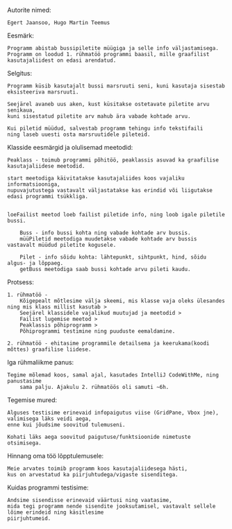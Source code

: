 Autorite nimed:
	
	Egert Jaansoo, Hugo Martin Teemus

Eesmärk:
	
	Programm abistab bussipiletite müügiga ja selle info väljastamisega.
	Programm on loodud 1. rühmatöö programmi baasil, mille graafilist kasutajaliidest on edasi arendatud.

Selgitus:
	
	Programm küsib kasutajalt bussi marsruuti seni, kuni kasutaja sisestab eksisteeriva marsruuti.
	
	Seejärel avaneb uus aken, kust küsitakse ostetavate piletite arvu senikaua,
	kuni sisestatud piletite arv mahub ära vabade kohtade arvu.
	
	Kui piletid müüdud, salvestab programm tehingu info tekstifaili
	ning laseb uuesti osta marsruutidele pileteid.


Klasside eesmärgid ja olulisemad meetodid:
	
	Peaklass - toimub programmi põhitöö, peaklassis asuvad ka graafilise kasutajaliidese meetodid.

	start meetodiga käivitatakse kasutajaliides koos vajaliku informatsiooniga,
	nupuvajutustega vastavalt väljastatakse kas erindid või liigutakse edasi programmi tsükkliga.
	
	
	loeFailist meetod loeb failist piletide info, ning loob igale piletile bussi.

    	Buss - info bussi kohta ning vabade kohtade arv bussis.
    	müüPiletid meetodiga muudetakse vabade kohtade arv bussis vastavalt müüdud piletite kogusele.

    	Pilet - info sõidu kohta: lähtepunkt, sihtpunkt, hind, sõidu algus- ja lõppaeg.
    	getBuss meetodiga saab bussi kohtade arvu pileti kaudu.

Protsess:
	
	1. rühmatöö -
    	Kõigepealt mõtlesime välja skeemi, mis klasse vaja oleks ülesandes ning mis klass millist kasutab >
    	Seejärel klassidele vajalikud muutujad ja meetodid >
    	Failist lugemise meetod >
    	Peaklassis põhiprogramm >
    	Põhiprogrammi testimine ning puuduste eemaldamine.

	2. rühmatöö - ehitasime programmile detailsema ja keerukama(koodi mõttes) graafilise liidese.

Iga rühmaliikme panus:
    	
	Tegime mõlemad koos, samal ajal, kasutades IntelliJ CodeWithMe, ning panustasime
    	sama palju. Ajakulu 2. rühmatöös oli samuti ~6h.

Tegemise mured:
    	
	Alguses testisime erinevaid infopaigutus viise (GridPane, Vbox jne), valimisega läks veidi aega, 
	enne kui jõudsime soovitud tulemuseni.
	
	Kohati läks aega soovitud paigutuse/funktsioonide nimetuste otsimisega.

Hinnang oma töö lõpptulemusele:
    	
	Meie arvates toimib programm koos kasutajaliidesega hästi, 
	kus on arvestatud ka piirjuhtudega/vigaste sisenditega.

Kuidas programmi testisime:
    	
	Andsime sisendisse erinevaid väärtusi ning vaatasime, 
	mida tegi programm nende sisendite jooksutamisel, vastavalt sellele lõime erindeid ning käsitlesime
	piirjuhtumeid.
